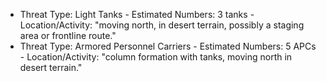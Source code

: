 - Threat Type: Light Tanks - Estimated Numbers: 3 tanks - Location/Activity: "moving north, in desert terrain, possibly a staging area or frontline route."
- Threat Type: Armored Personnel Carriers - Estimated Numbers: 5 APCs - Location/Activity: "column formation with tanks, moving north in desert terrain."